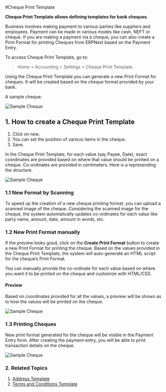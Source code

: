 <!-- add-breadcrumbs -->
#Cheque Print Template

**Cheque Print Template allows defining templates for bank cheques.**

Business involves making payment to various parties like suppliers and employees. Payment can be made in various modes like cash, NEFT or cheque. If you are making a payment via a cheque, you can also create a Print Format for printing Cheques from ERPNext based on the Payment Entry.

To access Cheque Print Template, go to:
> Home > Accounting > Settings > Cheque Print Template

Using the Cheque Print Template you can generate a new Print Format for cheques. It will be created based on the cheque format provided by your bank. 

A sample cheque:

<img class="screenshot" alt="Sample Cheque" src="{{docs_base_url}}/assets/img/setup/print/sample-cheque.jpg">


## 1. How to create a Cheque Print Template
1. Click on new.
1. You can set the position of various items in the cheque.
1. Save.

In the Cheque Print Template, for each value (say Payee, Date), exact coordinates are provided based on where that value should be printed on a cheque. Co-ordinates are provided in centimeters. Here is a represending the structure.

<img class="screenshot" alt="Sample Cheque" src="{{docs_base_url}}/assets/img/setup/print/cheque-1.png">

### 1.1 New Format by Scanning

To speed up the creation of a new cheque printing format, you can upload a scanned image of the cheque. Considering the scanned image for the cheque, the system automatically updates co-ordinates for each value like party name, amount, date, amount in words, etc.

### 1.2 New Print Format manually 
If the preview looks good, click on the **Create Print Format** button to create a new Print Format for printing the cheque. Based on the values provided in the Cheque Print Template, the system will auto-generate an HTML script for the cheque’s Print Format.

You can manually provide the co-ordinate for each value based on where you want it to be printed on the cheque and customize with HTML/CSS.

#### Preview
Based on coordinates provided for all the values, a preview will be shown as to how the values will be printed on the cheque.

<img class="screenshot" alt="Sample Cheque" src="{{docs_base_url}}/assets/img/setup/print/cheque-2.png">

### 1.3 Printing Cheques

New print format generated for the cheque will be visible in the Payment Entry form. After creating the payment entry, you will be able to print transaction details on the cheque.

<img class="screenshot" alt="Sample Cheque" src="{{docs_base_url}}/assets/img/setup/print/cheque-3.gif">

### 2. Related Topics
1. [Address Template](/docs/user/manual/en/setting-up/print/address-template)
1. [Terms and Conditions Template](/docs/user/manual/en/setting-up/print/terms-and-conditions)
